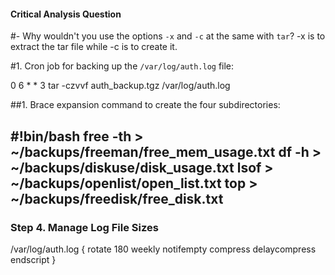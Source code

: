 #### Critical Analysis Question

#- Why wouldn't you use the options `-x` and `-c` at the same with `tar`?
	-x is to extract the tar file while -c is to create it.



#1. Cron job for backing up the `/var/log/auth.log` file:

0 6 * * 3 tar -czvvf auth_backup.tgz /var/log/auth.log

##1. Brace expansion command to create the four subdirectories:

#!bin/bash
free -th > ~/backups/freeman/free_mem_usage.txt
df -h > ~/backups/diskuse/disk_usage.txt
lsof > ~/backups/openlist/open_list.txt
top > ~/backups/freedisk/free_disk.txt
---

### Step 4. Manage Log File Sizes
/var/log/auth.log {
	rotate 180
	weekly
	notifempty
	compress
	delaycompress
	endscript
}
